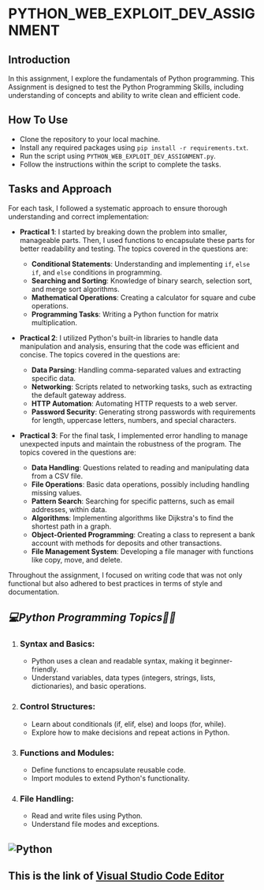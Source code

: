 # PYTHON_WEB_EXPLOIT_DEV_ASSIGNMENT

## Introduction
In this assignment, I explore the fundamentals of Python programming. This Assignment is designed to test the Python Programming Skills, including understanding of concepts and ability to write clean and efficient code.

## How To Use
- Clone the repository to your local machine.
- Install any required packages using `pip install -r requirements.txt`.
- Run the script using `PYTHON_WEB_EXPLOIT_DEV_ASSIGNMENT.py`.
- Follow the instructions within the script to complete the tasks.

## Tasks and Approach
For each task, I followed a systematic approach to ensure thorough understanding and correct implementation:


- **Practical 1**: I started by breaking down the problem into smaller, manageable parts. Then, I used functions to encapsulate these parts for better readability and testing. 
The topics covered in the questions are:

   - **Conditional Statements**: Understanding and implementing `if`, `else if`, and `else` conditions in programming.
   - **Searching and Sorting**: Knowledge of binary search, selection sort, and merge sort algorithms.
   - **Mathematical Operations**: Creating a calculator for square and cube operations.
   -  **Programming Tasks**: Writing a Python function for matrix multiplication.


- **Practical 2**: I utilized Python's built-in libraries to handle data manipulation and analysis, ensuring that the code was efficient and concise. 
The topics covered in the questions are:

   - **Data Parsing**: Handling comma-separated values and extracting specific data.
   - **Networking**: Scripts related to networking tasks, such as extracting the default gateway address.
   - **HTTP Automation**: Automating HTTP requests to a web server.
   - **Password Security**: Generating strong passwords with requirements for length, uppercase letters, numbers, and special characters.

- **Practical 3**: For the final task, I implemented error handling to manage unexpected inputs and maintain the robustness of the program.
The topics covered in the questions are:

   - **Data Handling**: Questions related to reading and manipulating data from a CSV file.
   - **File Operations**: Basic data operations, possibly including handling missing values.
   - **Pattern Search**: Searching for specific patterns, such as email addresses, within data.
   - **Algorithms**: Implementing algorithms like Dijkstra's to find the shortest path in a graph.
   - **Object-Oriented Programming**: Creating a class to represent a bank account with methods for deposits and other transactions.
   - **File Management System**: Developing a file manager with functions like copy, move, and delete.


Throughout the assignment, I focused on writing code that was not only functional but also adhered to best practices in terms of style and documentation.


## ***💻Python Programming Topics🧑‍💻***

1. ### **Syntax and Basics**:
   - Python uses a clean and readable syntax, making it beginner-friendly.
   - Understand variables, data types (integers, strings, lists, dictionaries), and basic operations.

2. ### **Control Structures**:
   - Learn about conditionals (if, elif, else) and loops (for, while).
   - Explore how to make decisions and repeat actions in Python.

3. ### **Functions and Modules**:
   - Define functions to encapsulate reusable code.
   - Import modules to extend Python's functionality.

4. ### **File Handling**:
   - Read and write files using Python.
   - Understand file modes and exceptions. 



## ![Python]((https://www.pngall.com/wp-content/uploads/5/Python.png)](https://www.pngall.com/wp-content/uploads/5/Python.png))
## This is the link of [Visual Studio Code Editor](https://code.visualstudio.com/)
